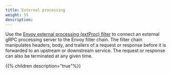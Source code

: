 ```yaml
---
title: External processing
weight: 55
description: 
---
```


Use the [Envoy external processing (extProc) filter](https://www.envoyproxy.io/docs/envoy/latest/configuration/http/http_filters/ext_proc_filter) to connect an external gRPC processing server to the Envoy filter chain. The filter chain manipulates headers, body, and trailers of a request or response before it is forwarded to an upstream or downstream service. The request or response can also be terminated at any given time.

{{% children description="true"%}}

